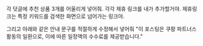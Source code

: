 각 덧글에 추천 상품 3개를 어울리게 넣어줘. 각각 제휴 링크를 내가 추가할거야. 제휴링크는 특정 키워드를 검색한 화면으로 넘어가는 링크야. 

그리고 아래와 같은 안내 문구를 적절하게 수정해서 넣어줘
"이 포스팅은 쿠팡 파트너스 활동의 일환으로, 이에 따른 일정액의 수수료를 제공받습니다."